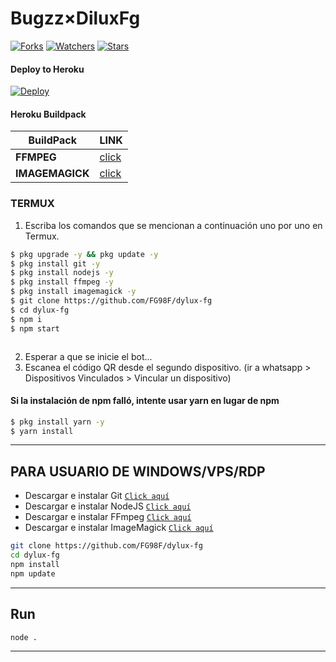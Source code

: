 # Bugzz×DiluxFg

<a href="https://github.com/FG98F/dylux-fg/network/members"><img title="Forks" src="https://img.shields.io/github/forks/FG98F/dylux-fg?label=Forks&color=blue&style=flat-square"></a>
<a href="https://github.com/FG98F/dylux-fg/watchers"><img title="Watchers" src="https://img.shields.io/github/watchers/FG98F/dylux-fg?label=Watchers&color=green&style=flat-square"></a>
<a href="https://github.com/FG98F/dylux-fg/stargazers"><img title="Stars" src="https://img.shields.io/github/stars/FG98F/dylux-fg?label=Stars&color=yellow&style=flat-square"></a>






#### Deploy to Heroku
[![Deploy](https://www.herokucdn.com/deploy/button.svg)](https://heroku.com/deploy?template=https://github.com/FG98F/dylux-fg)

#### Heroku Buildpack
| BuildPack | LINK |
|--------|--------|
| **FFMPEG** |[click](https://github.com/jonathanong/heroku-buildpack-ffmpeg-latest) |
| **IMAGEMAGICK** | [click](https://github.com/DuckyTeam/heroku-buildpack-imagemagick) |

### TERMUX
1. Escriba los comandos que se mencionan a continuación uno por uno en Termux.
```sh
$ pkg upgrade -y && pkg update -y
$ pkg install git -y
$ pkg install nodejs -y
$ pkg install ffmpeg -y
$ pkg install imagemagick -y
$ git clone https://github.com/FG98F/dylux-fg
$ cd dylux-fg
$ npm i 
$ npm start
```
```sh
```
2. Esperar a que se inicie el bot...
3. Escanea el código QR desde el segundo dispositivo. (ir a whatsapp > Dispositivos Vinculados > Vincular un dispositivo)


#### Si la instalación de npm falló, intente usar yarn en lugar de npm
```sh
$ pkg install yarn -y
$ yarn install
```
---------


## PARA USUARIO DE WINDOWS/VPS/RDP

* Descargar e instalar Git [`Click aquí`](https://git-scm.com/downloads)
* Descargar e instalar NodeJS [`Click aquí`](https://nodejs.org/en/download)
* Descargar e instalar FFmpeg [`Click aquí`](https://ffmpeg.org/download.html)
* Descargar e instalar ImageMagick [`Click aquí`](https://imagemagick.org/script/download.php)

```bash
git clone https://github.com/FG98F/dylux-fg
cd dylux-fg
npm install
npm update
```

---------

## Run

```bash
node .
```

---------

